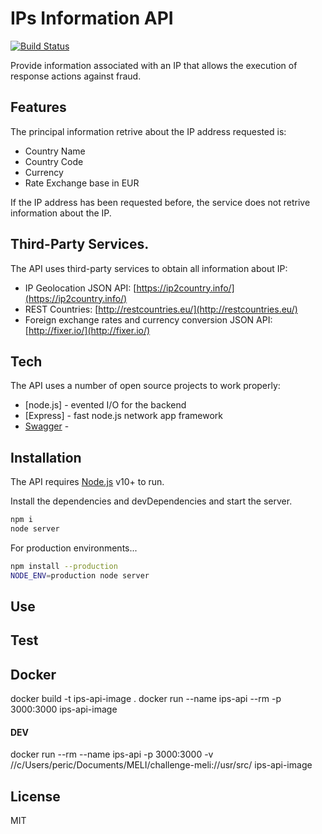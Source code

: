 # IPs Information API
[![Build Status](https://travis-ci.org/joemccann/dillinger.svg?branch=master)](https://travis-ci.org/joemccann/dillinger)

Provide information associated with an IP that allows the execution of response actions against fraud.

## Features
The principal information retrive about the  IP address requested is:
- Country Name
- Country Code
- Currency
- Rate Exchange base in EUR

If the IP address has been requested before, the service does not retrive information about the IP.

## Third-Party Services.
The API uses third-party services to obtain all information about IP:
- IP Geolocation JSON API: [https://ip2country.info/](https://ip2country.info/)
- REST Countries: [http://restcountries.eu/](http://restcountries.eu/)
- Foreign exchange rates and currency conversion JSON API: [http://fixer.io/](http://fixer.io/)

## Tech
The API uses a number of open source projects to work properly:
- [node.js] - evented I/O for the backend
- [Express] - fast node.js network app framework
- [Swagger](https://swagger.io/) - 

## Installation
The API requires [Node.js](https://nodejs.org/) v10+ to run.

Install the dependencies and devDependencies and start the server.

```sh
npm i
node server
```

For production environments...

```sh
npm install --production
NODE_ENV=production node server
```

## Use

## Test

## Docker
docker build -t ips-api-image .
docker run --name ips-api --rm -p 3000:3000 ips-api-image
#### DEV
docker run --rm --name ips-api -p 3000:3000 -v //c/Users/peric/Documents/MELI/challenge-meli://usr/src/ ips-api-image

## License

MIT